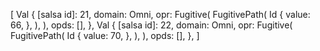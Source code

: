 [
    Val {
        [salsa id]: 21,
        domain: Omni,
        opr: Fugitive(
            FugitivePath(
                Id {
                    value: 66,
                },
            ),
        ),
        opds: [],
    },
    Val {
        [salsa id]: 22,
        domain: Omni,
        opr: Fugitive(
            FugitivePath(
                Id {
                    value: 70,
                },
            ),
        ),
        opds: [],
    },
]